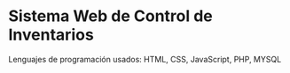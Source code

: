 # Sistema Web de Control de Inventarios

Lenguajes de programación usados: HTML, CSS, JavaScript, PHP, MYSQL

